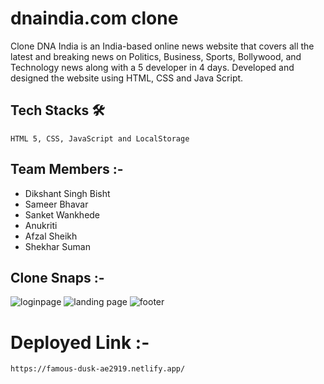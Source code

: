 # dnaindia.com clone
Clone DNA India is an India-based online news website that covers all the latest and breaking news on Politics, Business, Sports, Bollywood, and Technology news along with a 5 developer in 4 days.
Developed and designed the website using HTML, CSS and Java Script.

  
  ## Tech Stacks 🛠
    
    HTML 5, CSS, JavaScript and LocalStorage
    
  ## Team Members :-
  - Dikshant Singh Bisht
  - Sameer Bhavar
  - Sanket Wankhede
  - Anukriti
  - Afzal Sheikh
  - Shekhar Suman
  
  ## Clone Snaps :-
  ![loginpage](https://user-images.githubusercontent.com/50591381/192936886-1e79cad7-0c2c-4a2d-9c4b-b5f607ab14d1.PNG)
  ![landing page](https://user-images.githubusercontent.com/50591381/192936921-8d059a5c-9008-4875-b889-3e9e552c4598.PNG)
  ![footer](https://user-images.githubusercontent.com/50591381/192936927-3daaa54e-5963-4965-8432-3c7b0f91817b.PNG)

  # Deployed Link :-
    https://famous-dusk-ae2919.netlify.app/
    
  


